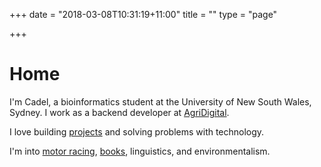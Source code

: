 +++
date = "2018-03-08T10:31:19+11:00"
title = ""
type = "page"

+++
# Home

I'm Cadel, a bioinformatics student at the University of New South Wales, Sydney. I work as a backend developer at [AgriDigital](http://agridigital.io).

I love building [projects](/projects) and solving problems with technology.

I'm into [motor racing](/racing), [books](/books), linguistics, and environmentalism.